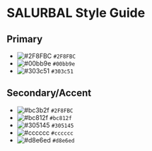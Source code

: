 # SALURBAL Style Guide


## Primary 
- ![#2F8FBC](https://via.placeholder.com/15/2F8FBC/2F8FBC.png) `#2F8FBC`
- ![#00bb9e](https://via.placeholder.com/15/00bb9e/00bb9e.png) `#00bb9e`
- ![#303c51](https://via.placeholder.com/15/303c51/303c51.png) `#303c51`

## Secondary/Accent

- ![#bc3b2f](https://via.placeholder.com/15/2F8FBC/2F8FBC.png) `#2F8FBC`
- ![#bc812f](https://via.placeholder.com/15/bc812f/bc812f.png) `#bc812f`
- ![#305145](https://via.placeholder.com/15/305145/305145.png) `#305145`
- ![#cccccc](https://via.placeholder.com/15/cccccc/cccccc.png) `#cccccc`
- ![#d8e6ed](https://via.placeholder.com/15/d8e6ed/d8e6ed.png) `#d8e6ed`
